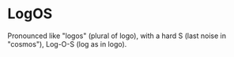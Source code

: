 # LogOS

Pronounced like "logos" (plural of logo), with a hard S (last noise in "cosmos"), Log-O-S (log as in logo).